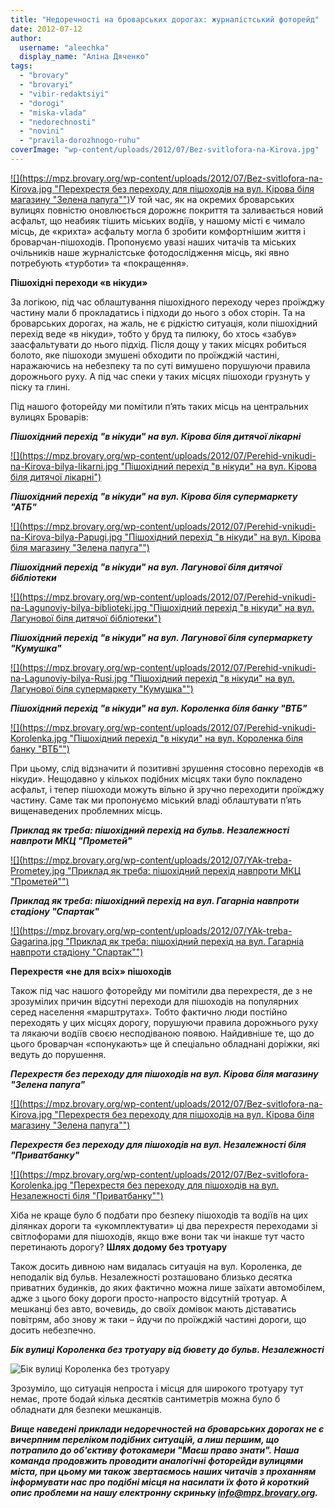 ```yaml
---
title: "Недоречності на броварських дорогах: журналістський фоторейд"
date: 2012-07-12
author: 
  username: "aleechka"
  display_name: "Аліна Дяченко"
tags: 
  - "brovary"
  - "brovaryi"
  - "vibir-redaktsiyi"
  - "dorogi"
  - "miska-vlada"
  - "nedorechnosti"
  - "novini"
  - "pravila-dorozhnogo-ruhu"
coverImage: "wp-content/uploads/2012/07/Bez-svitlofora-na-Kirova.jpg"
---
```


[![](https://mpz.brovary.org/wp-content/uploads/2012/07/Bez-svitlofora-na-Kirova.jpg "Перехрестя без переходу для пішоходів на вул. Кірова біля магазину "Зелена папуга"")](https://mpz.brovary.org/wp-content/uploads/2012/07/Bez-svitlofora-na-Kirova.jpg)У той час, як на окремих броварських вулицях повністю оновлюється дорожнє покриття та заливається новий асфальт, що неабияк тішить міських водіїв, у нашому місті є чимало місць, де «крихта» асфальту могла б зробити комфортнішим життя і броварчан-пішоходів. Пропонуємо увазі наших читачів та міських очільників наше журналістське фотодослідження місць, які явно потребують «турботи» та «покращення».

**Пішохідні переходи «в нікуди»**

За логікою, під час облаштування пішохідного переходу через проїжджу частину мали б прокладатись і підходи до нього з обох сторін. Та на броварських дорогах, на жаль, не є рідкістю ситуація, коли пішохідний перехід веде «в нікуди», тобто у бруд та пилюку, бо хтось «забув» заасфальтувати до нього підхід. Після дощу у таких місцях робиться болото, яке пішоходи змушені обходити по проїжджій частині, наражаючись на небезпеку та по суті вимушено порушуючи правила дорожнього руху. А під час спеки у таких місцях пішоходи грузнуть у піску та глині.

Під нашого фоторейду ми помітили п’ять таких місць на центральних вулицях Броварів:

_**Пішохідний перехід "в нікуди" на вул. Кірова біля дитячої лікарні**_

[![](https://mpz.brovary.org/wp-content/uploads/2012/07/Perehid-vnikudi-na-Kirova-bilya-likarni.jpg "Пішохідний перехід "в нікуди" на вул. Кірова біля дитячої лікарні")](https://mpz.brovary.org/wp-content/uploads/2012/07/Perehid-vnikudi-na-Kirova-bilya-likarni.jpg)

_**Пішохідний перехід "в нікуди" на вул. Кірова біля супермаркету "АТБ"**_

[![](https://mpz.brovary.org/wp-content/uploads/2012/07/Perehid-vnikudi-na-Kirova-bilya-Papugi.jpg "Пішохідний перехід "в нікуди" на вул. Кірова біля магазину "Зелена папуга"")](https://mpz.brovary.org/wp-content/uploads/2012/07/Perehid-vnikudi-na-Kirova-bilya-Papugi.jpg)

_**Пішохідний перехід "в нікуди" на вул. Лагунової біля дитячої бібліотеки**_

[![](https://mpz.brovary.org/wp-content/uploads/2012/07/Perehid-vnikudi-na-Lagunoviy-bilya-biblioteki.jpg "Пішохідний перехід "в нікуди" на вул. Лагунової біля дитячої бібліотеки")](https://mpz.brovary.org/wp-content/uploads/2012/07/Perehid-vnikudi-na-Lagunoviy-bilya-biblioteki.jpg)

_**Пішохідний перехід "в нікуди" на вул. Лагунової біля супермаркету "Кумушка"**_

[![](https://mpz.brovary.org/wp-content/uploads/2012/07/Perehid-vnikudi-na-Lagunoviy-bilya-Rusi.jpg "Пішохідний перехід "в нікуди" на вул. Лагунової біля супермаркету "Кумушка"")](https://mpz.brovary.org/wp-content/uploads/2012/07/Perehid-vnikudi-na-Lagunoviy-bilya-Rusi.jpg)

_**Пішохідний перехід "в нікуди" на вул. Короленка біля банку "ВТБ"**_

[![](https://mpz.brovary.org/wp-content/uploads/2012/07/Perehid-vnikudi-Korolenka.jpg "Пішохідний перехід "в нікуди" на вул. Короленка біля банку "ВТБ"")](https://mpz.brovary.org/wp-content/uploads/2012/07/Perehid-vnikudi-Korolenka.jpg)

При цьому, слід відзначити й позитивні зрушення стосовно переходів «в нікуди». Нещодавно у кількох подібних місцях таки було покладено асфальт, і тепер пішоходи можуть вільно й зручно переходити проїжджу частину. Саме так ми пропонуємо міський владі облаштувати п’ять вищенаведених проблемних місць.

_**Приклад як треба: пішохідний перехід на бульв. Незалежності навпроти МКЦ "Прометей"**_

[![](https://mpz.brovary.org/wp-content/uploads/2012/07/YAk-treba-Prometey.jpg "Приклад як треба: пішохідний перехід навпроти МКЦ "Прометей"")](https://mpz.brovary.org/wp-content/uploads/2012/07/YAk-treba-Prometey.jpg)

_**Приклад як треба: пішохідний перехід на вул. Гагарніа навпроти стадіону "Спартак"**_

[![](https://mpz.brovary.org/wp-content/uploads/2012/07/YAk-treba-Gagarina.jpg "Приклад як треба: пішохідний перехід на вул. Гагарніа навпроти стадіону "Спартак"")](https://mpz.brovary.org/wp-content/uploads/2012/07/YAk-treba-Gagarina.jpg)

**Перехрестя «не для всіх» пішоходів**

Також під час нашого фоторейду ми помітили два перехрестя, де з не зрозумілих причин відсутні переходи для пішоходів на популярних серед населення «марштрутах». Тобто фактично люди постійно переходять у цих місцях дорогу, порушуючи правила дорожнього руху та лякаючи водіїв своєю несподіваною появою. Найдивніше те, що до цього броварчан «спонукають» ще й спеціально обладнані доріжки, які ведуть до порушення.

_**Перехрестя без переходу для пішоходів на вул. Кірова біля магазину "Зелена папуга"**_

[![](https://mpz.brovary.org/wp-content/uploads/2012/07/Bez-svitlofora-na-Kirova.jpg "Перехрестя без переходу для пішоходів на вул. Кірова біля магазину "Зелена папуга"")](https://mpz.brovary.org/wp-content/uploads/2012/07/Bez-svitlofora-na-Kirova.jpg)

_**Перехрестя без переходу для пішоходів на вул. Незалежності біля "Приватбанку"**_

[![](https://mpz.brovary.org/wp-content/uploads/2012/07/Bez-svitlofora-Korolenka.jpg "Перехрестя без переходу для пішоходів на вул. Незалежності біля "Приватбанку"")](https://mpz.brovary.org/wp-content/uploads/2012/07/Bez-svitlofora-Korolenka.jpg)

Хіба не краще було б подбати про безпеку пішоходів та водіїв на цих ділянках дороги та «укомплектувати» ці два перехрестя переходами зі світлофорами для пішоходів, якщо вже вони так чи інакше тут часто перетинають дорогу? **Шлях додому без тротуару**

Також досить дивною нам видалась ситуація на вул. Короленка, де неподалік від бульв. Незалежності розташовано близько десятка приватних будинків, до яких фактично можна лише заїхати автомобілем, адже з цього боку дороги просто-напросто відсутній тротуар. А мешканці без авто, вочевидь, до своїх домівок мають діставатись повітрям, або знову ж таки – йдучи по проїжджій частині дороги, що досить небезпечно.

_**Бік вулиці Короленка без тротуару від бювету до бульв. Незалежності**_

![](https://mpz.brovary.org/wp-content/uploads/2012/07/Bez-trotuaru-Korolenka.jpg "Бік вулиці Короленка без тротуару")

Зрозуміло, що ситуація непроста і місця для широкого тротуару тут немає, проте бодай кілька десятків сантиметрів можна було б обладнати для безпеки мешканців.

_**Вище наведені приклади недоречностей на броварських дорогах не є вичерпним переліком подібних ситуацій, а лиш першим, що потрапило до об'єктиву фотокамери "Маєш право знати". Наша команда продовжить проводити аналогічні фоторейди вулицями міста, при цьому ми також звертаємось наших читачів з проханням інформувати нас про подібні місця на насилати їх фото й короткий опис проблеми на нашу електронну скриньку [info@mpz.brovary.org](mailto:info@mpz.brovary.org).**_

